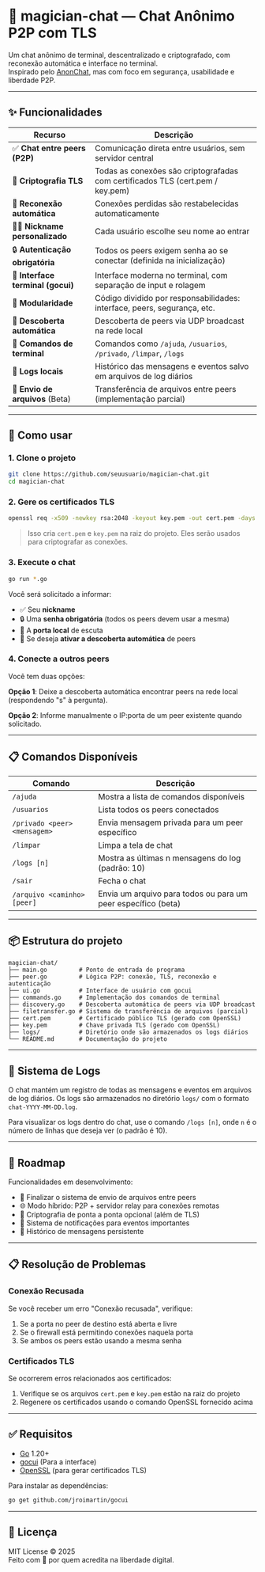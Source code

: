 # 🧙 magician-chat — Chat Anônimo P2P com TLS

Um chat anônimo de terminal, descentralizado e criptografado, com reconexão automática e interface no terminal.  
Inspirado pelo [AnonChat](https://github.com/l50/anonchat), mas com foco em segurança, usabilidade e liberdade P2P.

---

## ✨ Funcionalidades

| Recurso                           | Descrição                                                                 |
|-----------------------------------|---------------------------------------------------------------------------|
| ✅ **Chat entre peers (P2P)**     | Comunicação direta entre usuários, sem servidor central                   |
| 🔐 **Criptografia TLS**           | Todas as conexões são criptografadas com certificados TLS (cert.pem / key.pem) |
| 🔁 **Reconexão automática**       | Conexões perdidas são restabelecidas automaticamente                     |
| 🧑‍💻 **Nickname personalizado**     | Cada usuário escolhe seu nome ao entrar                                   |
| 🔒 **Autenticação obrigatória**   | Todos os peers exigem senha ao se conectar (definida na inicialização)   |
| 💬 **Interface terminal (gocui)** | Interface moderna no terminal, com separação de input e rolagem          |
| 🧱 **Modularidade**               | Código dividido por responsabilidades: interface, peers, segurança, etc. |
| 🧭 **Descoberta automática**      | Descoberta de peers via UDP broadcast na rede local                      |
| 📜 **Comandos de terminal**       | Comandos como `/ajuda`, `/usuarios`, `/privado`, `/limpar`, `/logs`      |
| 📝 **Logs locais**                | Histórico das mensagens e eventos salvo em arquivos de log diários       |
| 📁 **Envio de arquivos** (Beta)   | Transferência de arquivos entre peers (implementação parcial)            |

---

## 🚀 Como usar

### 1. Clone o projeto

```bash
git clone https://github.com/seuusuario/magician-chat.git
cd magician-chat
```

### 2. Gere os certificados TLS

```bash
openssl req -x509 -newkey rsa:2048 -keyout key.pem -out cert.pem -days 365 -nodes
```

> Isso cria `cert.pem` e `key.pem` na raiz do projeto. Eles serão usados para criptografar as conexões.

### 3. Execute o chat

```bash
go run *.go
```

Você será solicitado a informar:
- ✅ Seu **nickname**
- 🔒 Uma **senha obrigatória** (todos os peers devem usar a mesma)
- 📡 A **porta local** de escuta
- 🧭 Se deseja **ativar a descoberta automática** de peers

### 4. Conecte a outros peers

Você tem duas opções:

**Opção 1**: Deixe a descoberta automática encontrar peers na rede local (respondendo "s" à pergunta).

**Opção 2**: Informe manualmente o IP:porta de um peer existente quando solicitado.

---

## 📋 Comandos Disponíveis

| Comando                      | Descrição                                           |
|------------------------------|-----------------------------------------------------|
| `/ajuda`                     | Mostra a lista de comandos disponíveis              |
| `/usuarios`                  | Lista todos os peers conectados                     |
| `/privado <peer> <mensagem>` | Envia mensagem privada para um peer específico      |
| `/limpar`                    | Limpa a tela de chat                                |
| `/logs [n]`                  | Mostra as últimas n mensagens do log (padrão: 10)   |
| `/sair`                      | Fecha o chat                                        |
| `/arquivo <caminho> [peer]`  | Envia um arquivo para todos ou para um peer específico (beta) |

---

## 📦 Estrutura do projeto

```
magician-chat/
├── main.go         # Ponto de entrada do programa
├── peer.go         # Lógica P2P: conexão, TLS, reconexão e autenticação
├── ui.go           # Interface de usuário com gocui
├── commands.go     # Implementação dos comandos de terminal
├── discovery.go    # Descoberta automática de peers via UDP broadcast
├── filetransfer.go # Sistema de transferência de arquivos (parcial)
├── cert.pem        # Certificado público TLS (gerado com OpenSSL)
├── key.pem         # Chave privada TLS (gerado com OpenSSL)
├── logs/           # Diretório onde são armazenados os logs diários
└── README.md       # Documentação do projeto
```

---

## 📝 Sistema de Logs

O chat mantém um registro de todas as mensagens e eventos em arquivos de log diários. Os logs são armazenados no diretório `logs/` com o formato `chat-YYYY-MM-DD.log`.

Para visualizar os logs dentro do chat, use o comando `/logs [n]`, onde `n` é o número de linhas que deseja ver (o padrão é 10).

---

## 🔮 Roadmap

Funcionalidades em desenvolvimento:

- 📁 Finalizar o sistema de envio de arquivos entre peers
- 🌐 Modo híbrido: P2P + servidor relay para conexões remotas
- 🧠 Criptografia de ponta a ponta opcional (além de TLS)
- 🔔 Sistema de notificações para eventos importantes
- 🔄 Histórico de mensagens persistente

---

## 📋 Resolução de Problemas

### Conexão Recusada

Se você receber um erro "Conexão recusada", verifique:

1. Se a porta no peer de destino está aberta e livre
2. Se o firewall está permitindo conexões naquela porta
3. Se ambos os peers estão usando a mesma senha

### Certificados TLS

Se ocorrerem erros relacionados aos certificados:

1. Verifique se os arquivos `cert.pem` e `key.pem` estão na raiz do projeto
2. Regenere os certificados usando o comando OpenSSL fornecido acima

---

## ✅ Requisitos

- [Go](https://golang.org/dl/) 1.20+
- [gocui](https://github.com/jroimartin/gocui) (Para a interface)
- [OpenSSL](https://www.openssl.org/) (para gerar certificados TLS)

Para instalar as dependências:

```bash
go get github.com/jroimartin/gocui
```

---

## 📜 Licença

MIT License © 2025  
Feito com 🖤 por quem acredita na liberdade digital.

